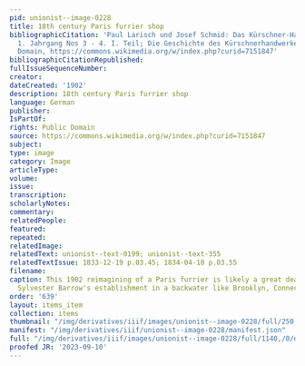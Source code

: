 ```yaml
---
pid: unionist--image-0228
title: 18th century Paris furrier shop
bibliographicCitation: 'Paul Larisch und Josef Schmid: Das Kürschner-Handwerk, Paris,
  1. Jahrgang Nos 3 - 4. I. Teil; Die Geschichte des Kürschnerhandwerkes, S. 49, Public
  Domain, https://commons.wikimedia.org/w/index.php?curid=7151847'
bibliographicCitationRepublished: 
fullIssueSequenceNumber: 
creator: 
dateCreated: '1902'
description: 18th century Paris furrier shop
language: German
publisher: 
IsPartOf: 
rights: Public Domain
source: https://commons.wikimedia.org/w/index.php?curid=7151847
subject: 
type: image
category: Image
articleType: 
volume: 
issue: 
transcription: 
scholarlyNotes: 
commentary: 
relatedPeople: 
featured: 
repeated: 
relatedImage: 
relatedText: unionist--text-0199; unionist--text-355
relatedTextIssue: 1833-12-19 p.03.45; 1834-04-10 p.03.55
filename: 
caption: This 1902 reimagining of a Paris furrier is likely a great deal fancier than
  Sylvester Barrow's establishment in a backwater like Brooklyn, Connecticut!
order: '639'
layout: items_item
collection: items
thumbnail: "/img/derivatives/iiif/images/unionist--image-0228/full/250,/0/default.jpg"
manifest: "/img/derivatives/iiif/unionist--image-0228/manifest.json"
full: "/img/derivatives/iiif/images/unionist--image-0228/full/1140,/0/default.jpg"
proofed JR: '2023-09-10'
---
```

